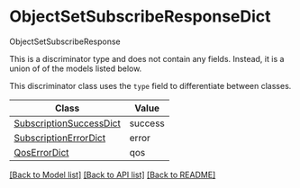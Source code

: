 # ObjectSetSubscribeResponseDict

ObjectSetSubscribeResponse

This is a discriminator type and does not contain any fields. Instead, it is a union
of of the models listed below.

This discriminator class uses the `type` field to differentiate between classes.

| Class | Value
| ------------ | -------------
[SubscriptionSuccessDict](SubscriptionSuccessDict.md) | success
[SubscriptionErrorDict](SubscriptionErrorDict.md) | error
[QosErrorDict](QosErrorDict.md) | qos


[[Back to Model list]](../../../README.md#models-v2-link) [[Back to API list]](../../../README.md#documentation-for-api-endpoints) [[Back to README]](../../../README.md)
